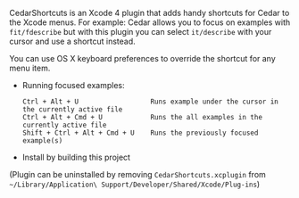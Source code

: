 CedarShortcuts is an Xcode 4 plugin that adds handy shortcuts for Cedar to the Xcode menus.  For example: Cedar allows you to focus on examples with `fit/fdescribe` but with this plugin you can select `it/describe`
with your cursor and use a shortcut instead.

You can use OS X keyboard preferences to override the shortcut for any menu item.

* Running focused examples:

  ```text
  Ctrl + Alt + U                  Runs example under the cursor in the currently active file
  Ctrl + Alt + Cmd + U            Runs the all examples in the currently active file
  Shift + Ctrl + Alt + Cmd + U    Runs the previously focused example(s)
  ```

* Install by building this project

(Plugin can be uninstalled by removing `CedarShortcuts.xcplugin` from
`~/Library/Application\ Support/Developer/Shared/Xcode/Plug-ins`)